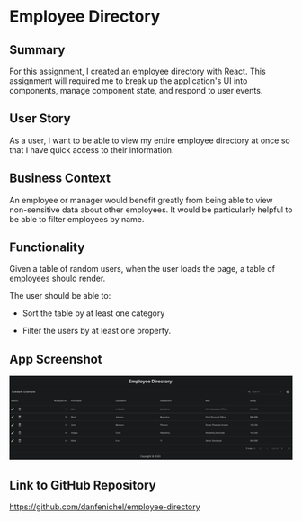 # Employee Directory

## Summary

For this assignment, I created an employee directory with React. This assignment will required me to break up the application's UI into components, manage component state, and respond to user events.

## User Story

As a user, I want to be able to view my entire employee directory at once so that I have quick access to their information.

## Business Context

An employee or manager would benefit greatly from being able to view non-sensitive data about other employees. It would be particularly helpful to be able to filter employees by name.

## Functionality

Given a table of random users, when the user loads the page, a table of employees should render.

The user should be able to:

* Sort the table by at least one category

* Filter the users by at least one property.

## App Screenshot

![screenshot](./screenshot.png)

## Link to GitHub Repository

https://github.com/danfenichel/employee-directory